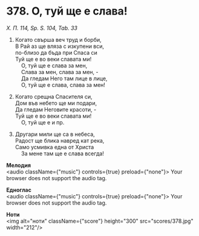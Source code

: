 # 378. О, туй ще е слава!  

*Х. П. 114, Sp. S. 104, Tab. 33*  

1. Когато свърша веч труд и борби,  
В Рай аз ще вляза с изкупени вси,  
по-близо да бъда при Спаса си  
Туй ще е во веки славата ми!  
    О, туй ще е слава за мен,  
    Слава за мен, слава за мен, -  
    Да гледам Него там лице в лице,  
    О, туй ще е слава, слава за мен!  

2. Когато срещна Спасителя си,  
Дом във небето ще ми подари,  
Да гледам Неговите красоти, -  
Туй ще е во веки славата ми!  
    О, туй ще е и пр.  

3. Другари мили ще са в небеса,  
Радост ще блика навред кат река,  
Само усмивка една от Христа  
    За мене там ще е слава всегда!  

__Мелодия__  
<audio className={"music"} controls={true} preload={"none"}><source src="mp3/378.mp3" type="audio/mpeg"/>
Your browser does not support the audio tag.
</audio>  

__Едноглас__  
<audio className={"music"} controls={true} preload={"none"}><source src="transp/378.mp3" type="audio/mpeg"/>
Your browser does not support the audio tag.
</audio>  

__Ноти__  
<img alt="ноти" className={"score"} height="300" src="scores/378.jpg" width="212"/>
